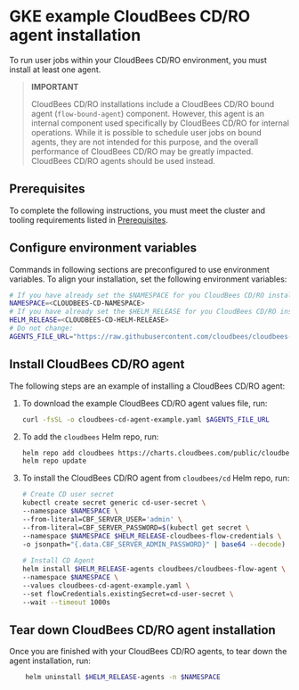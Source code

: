 # GKE example CloudBees CD/RO agent installation

To run user jobs within your CloudBees CD/RO environment, you must install at least one agent.

>**IMPORTANT**
>
> CloudBees CD/RO installations include a CloudBees CD/RO bound agent (`flow-bound-agent`) component. However, this agent is an internal component used specifically by CloudBees CD/RO for internal operations. While it is possible to schedule user jobs on bound agents, they are not intended for this purpose, and the overall performance of CloudBees CD/RO may be greatly impacted. CloudBees CD/RO agents should be used instead.

## Prerequisites
To complete the following instructions, you must meet the cluster and tooling requirements listed in [Prerequisites](README.md#gke-available-examples-a-namecdro-gke-available-examples).


## Configure environment variables

Commands in following sections are preconfigured to use environment variables. To align your installation, set the following environment variables:

```bash
# If you have already set the $NAMESPACE for you CloudBees CD/RO installation, this is not needed. 
NAMESPACE=<CLOUDBEES-CD-NAMESPACE>
# If you have already set the $HELM_RELEASE for you CloudBees CD/RO installation, this is not needed. 
HELM_RELEASE=<CLOUDBEES-CD-HELM-RELEASE>
# Do not change:
AGENTS_FILE_URL="https://raw.githubusercontent.com/cloudbees/cloudbees-examples/master/cloudbees-cd/kubernetes/cloudbees-cd-agent-example.yaml"
```

## Install CloudBees CD/RO agent

The following steps are an example of installing a CloudBees CD/RO agent:

1. To download the example CloudBees CD/RO agent values file, run: 
    ```bash
    curl -fsSL -o cloudbees-cd-agent-example.yaml $AGENTS_FILE_URL
    ```

2. To add the `cloudbees` Helm repo, run:
    ```bash
    helm repo add cloudbees https://charts.cloudbees.com/public/cloudbees
    helm repo update  
    ```

3. To install the CloudBees CD/RO agent from `cloudbees/cd` Helm repo, run: 
    ```bash
    # Create CD user secret
    kubectl create secret generic cd-user-secret \
    --namespace $NAMESPACE \
    --from-literal=CBF_SERVER_USER='admin' \
    --from-literal=CBF_SERVER_PASSWORD=$(kubectl get secret \
    --namespace $NAMESPACE $HELM_RELEASE-cloudbees-flow-credentials \
    -o jsonpath="{.data.CBF_SERVER_ADMIN_PASSWORD}" | base64 --decode)
  
    # Install CD Agent
    helm install $HELM_RELEASE-agents cloudbees/cloudbees-flow-agent \
    --namespace $NAMESPACE \
    --values cloudbees-cd-agent-example.yaml \
    --set flowCredentials.existingSecret=cd-user-secret \
    --wait --timeout 1000s
    ```  

## Tear down CloudBees CD/RO agent installation

Once you are finished with your CloudBees CD/RO agents, to tear down the agent installation, run:
```bash
    helm uninstall $HELM_RELEASE-agents -n $NAMESPACE
  ```  
